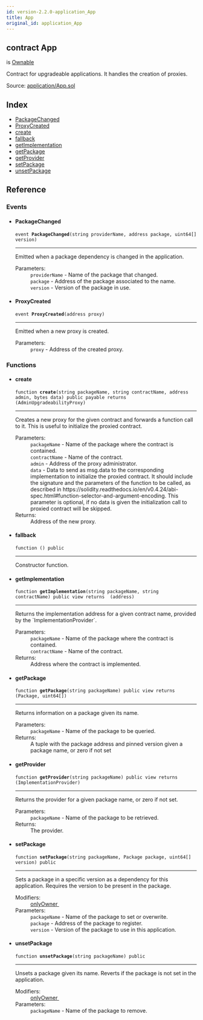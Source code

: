 ```yaml
---
id: version-2.2.0-application_App
title: App
original_id: application_App
---
```


<div class="contract-doc"><div class="contract"><h2 class="contract-header"><span class="contract-kind">contract</span> App</h2><p class="base-contracts"><span>is</span> <a href="es_openzeppelin-solidity_contracts_ownership_Ownable.html">Ownable</a></p><p class="description">Contract for upgradeable applications. It handles the creation of proxies.</p><div class="source">Source: <a href="git+https://github.com/zeppelinos/zos/blob/v2.2.0/contracts/application/App.sol" target="_blank">application/App.sol</a></div></div><div class="index"><h2>Index</h2><ul><li><a href="application_App.html#PackageChanged">PackageChanged</a></li><li><a href="application_App.html#ProxyCreated">ProxyCreated</a></li><li><a href="application_App.html#create">create</a></li><li><a href="application_App.html#">fallback</a></li><li><a href="application_App.html#getImplementation">getImplementation</a></li><li><a href="application_App.html#getPackage">getPackage</a></li><li><a href="application_App.html#getProvider">getProvider</a></li><li><a href="application_App.html#setPackage">setPackage</a></li><li><a href="application_App.html#unsetPackage">unsetPackage</a></li></ul></div><div class="reference"><h2>Reference</h2><div class="events"><h3>Events</h3><ul><li><div class="item event"><span id="PackageChanged" class="anchor-marker"></span><h4 class="name">PackageChanged</h4><div class="body"><code class="signature">event <strong>PackageChanged</strong><span>(string providerName, address package, uint64[] version) </span></code><hr/><div class="description"><p>Emitted when a package dependency is changed in the application.</p></div><dl><dt><span class="label-parameters">Parameters:</span></dt><dd><div><code>providerName</code> - Name of the package that changed.</div><div><code>package</code> - Address of the package associated to the name.</div><div><code>version</code> - Version of the package in use.</div></dd></dl></div></div></li><li><div class="item event"><span id="ProxyCreated" class="anchor-marker"></span><h4 class="name">ProxyCreated</h4><div class="body"><code class="signature">event <strong>ProxyCreated</strong><span>(address proxy) </span></code><hr/><div class="description"><p>Emitted when a new proxy is created.</p></div><dl><dt><span class="label-parameters">Parameters:</span></dt><dd><div><code>proxy</code> - Address of the created proxy.</div></dd></dl></div></div></li></ul></div><div class="functions"><h3>Functions</h3><ul><li><div class="item function"><span id="create" class="anchor-marker"></span><h4 class="name">create</h4><div class="body"><code class="signature">function <strong>create</strong><span>(string packageName, string contractName, address admin, bytes data) </span><span>public </span><span>payable </span><span>returns  (AdminUpgradeabilityProxy) </span></code><hr/><div class="description"><p>Creates a new proxy for the given contract and forwards a function call to it. This is useful to initialize the proxied contract.</p></div><dl><dt><span class="label-parameters">Parameters:</span></dt><dd><div><code>packageName</code> - Name of the package where the contract is contained.</div><div><code>contractName</code> - Name of the contract.</div><div><code>admin</code> - Address of the proxy administrator.</div><div><code>data</code> - Data to send as msg.data to the corresponding implementation to initialize the proxied contract. It should include the signature and the parameters of the function to be called, as described in https://solidity.readthedocs.io/en/v0.4.24/abi-spec.html#function-selector-and-argument-encoding. This parameter is optional, if no data is given the initialization call to proxied contract will be skipped.</div></dd><dt><span class="label-return">Returns:</span></dt><dd>Address of the new proxy.</dd></dl></div></div></li><li><div class="item function"><span id="fallback" class="anchor-marker"></span><h4 class="name">fallback</h4><div class="body"><code class="signature">function <strong></strong><span>() </span><span>public </span></code><hr/><div class="description"><p>Constructor function.</p></div></div></div></li><li><div class="item function"><span id="getImplementation" class="anchor-marker"></span><h4 class="name">getImplementation</h4><div class="body"><code class="signature">function <strong>getImplementation</strong><span>(string packageName, string contractName) </span><span>public </span><span>view </span><span>returns  (address) </span></code><hr/><div class="description"><p>Returns the implementation address for a given contract name, provided by the `ImplementationProvider`.</p></div><dl><dt><span class="label-parameters">Parameters:</span></dt><dd><div><code>packageName</code> - Name of the package where the contract is contained.</div><div><code>contractName</code> - Name of the contract.</div></dd><dt><span class="label-return">Returns:</span></dt><dd>Address where the contract is implemented.</dd></dl></div></div></li><li><div class="item function"><span id="getPackage" class="anchor-marker"></span><h4 class="name">getPackage</h4><div class="body"><code class="signature">function <strong>getPackage</strong><span>(string packageName) </span><span>public </span><span>view </span><span>returns  (Package, uint64[]) </span></code><hr/><div class="description"><p>Returns information on a package given its name.</p></div><dl><dt><span class="label-parameters">Parameters:</span></dt><dd><div><code>packageName</code> - Name of the package to be queried.</div></dd><dt><span class="label-return">Returns:</span></dt><dd>A tuple with the package address and pinned version given a package name, or zero if not set</dd></dl></div></div></li><li><div class="item function"><span id="getProvider" class="anchor-marker"></span><h4 class="name">getProvider</h4><div class="body"><code class="signature">function <strong>getProvider</strong><span>(string packageName) </span><span>public </span><span>view </span><span>returns  (ImplementationProvider) </span></code><hr/><div class="description"><p>Returns the provider for a given package name, or zero if not set.</p></div><dl><dt><span class="label-parameters">Parameters:</span></dt><dd><div><code>packageName</code> - Name of the package to be retrieved.</div></dd><dt><span class="label-return">Returns:</span></dt><dd>The provider.</dd></dl></div></div></li><li><div class="item function"><span id="setPackage" class="anchor-marker"></span><h4 class="name">setPackage</h4><div class="body"><code class="signature">function <strong>setPackage</strong><span>(string packageName, Package package, uint64[] version) </span><span>public </span></code><hr/><div class="description"><p>Sets a package in a specific version as a dependency for this application. Requires the version to be present in the package.</p></div><dl><dt><span class="label-modifiers">Modifiers:</span></dt><dd><a href="es_openzeppelin-solidity_contracts_ownership_Ownable.html#onlyOwner">onlyOwner </a></dd><dt><span class="label-parameters">Parameters:</span></dt><dd><div><code>packageName</code> - Name of the package to set or overwrite.</div><div><code>package</code> - Address of the package to register.</div><div><code>version</code> - Version of the package to use in this application.</div></dd></dl></div></div></li><li><div class="item function"><span id="unsetPackage" class="anchor-marker"></span><h4 class="name">unsetPackage</h4><div class="body"><code class="signature">function <strong>unsetPackage</strong><span>(string packageName) </span><span>public </span></code><hr/><div class="description"><p>Unsets a package given its name. Reverts if the package is not set in the application.</p></div><dl><dt><span class="label-modifiers">Modifiers:</span></dt><dd><a href="es_openzeppelin-solidity_contracts_ownership_Ownable.html#onlyOwner">onlyOwner </a></dd><dt><span class="label-parameters">Parameters:</span></dt><dd><div><code>packageName</code> - Name of the package to remove.</div></dd></dl></div></div></li></ul></div></div></div>
